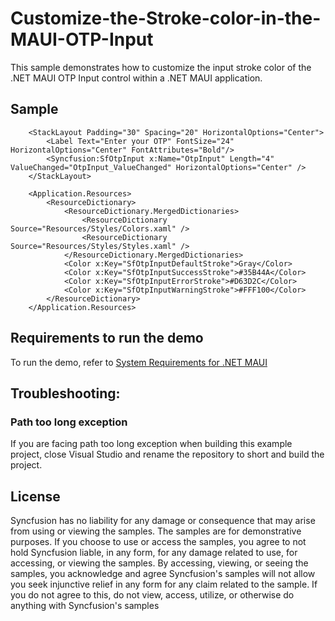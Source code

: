 # Customize-the-Stroke-color-in-the-MAUI-OTP-Input

This sample demonstrates how to customize the input stroke color of the .NET MAUI OTP Input control within a .NET MAUI application.

## Sample

```xaml
    <StackLayout Padding="30" Spacing="20" HorizontalOptions="Center">
        <Label Text="Enter your OTP" FontSize="24" HorizontalOptions="Center" FontAttributes="Bold"/>
        <Syncfusion:SfOtpInput x:Name="OtpInput" Length="4" ValueChanged="OtpInput_ValueChanged" HorizontalOptions="Center" />
    </StackLayout>
```

```App.xaml
    <Application.Resources>
        <ResourceDictionary>
            <ResourceDictionary.MergedDictionaries>
                <ResourceDictionary Source="Resources/Styles/Colors.xaml" />
                <ResourceDictionary Source="Resources/Styles/Styles.xaml" />
            </ResourceDictionary.MergedDictionaries>
            <Color x:Key="SfOtpInputDefaultStroke">Gray</Color>
            <Color x:Key="SfOtpInputSuccessStroke">#35B44A</Color>
            <Color x:Key="SfOtpInputErrorStroke">#D63D2C</Color>
            <Color x:Key="SfOtpInputWarningStroke">#FFF100</Color>
        </ResourceDictionary>
    </Application.Resources>
```

## Requirements to run the demo

To run the demo, refer to [System Requirements for .NET MAUI](https://help.syncfusion.com/maui/system-requirements)

## Troubleshooting:

### Path too long exception

If you are facing path too long exception when building this example project, close Visual Studio and rename the repository to short and build the project.

## License

Syncfusion has no liability for any damage or consequence that may arise from using or viewing the samples. The samples are for demonstrative purposes. If you choose to use or access the samples, you agree to not hold Syncfusion liable, in any form, for any damage related to use, for accessing, or viewing the samples. By accessing, viewing, or seeing the samples, you acknowledge and agree Syncfusion's samples will not allow you seek injunctive relief in any form for any claim related to the sample. If you do not agree to this, do not view, access, utilize, or otherwise do anything with Syncfusion's samples
